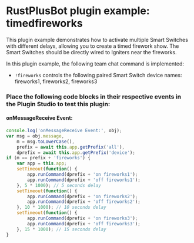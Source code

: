 # **RustPlusBot** plugin example: timedfireworks

This plugin example demonstrates how to activate multiple Smart Switches with different delays, allowing you to create a timed firework show. The Smart Switches should be directly wired to Igniters near the fireworks.

In this plugin example, the following team chat command is implemented:

- `!fireworks` controls the following paired Smart Switch device names: fireworks1, fireworks2, fireworks3

### Place the following code blocks in their respective events in the Plugin Studio to test this plugin:

#### onMessageReceive Event:

```js
console.log('onMessageReceive Event:', obj);
var msg = obj.message,
    m = msg.toLowerCase(),
    prefix = await this.app.getPrefix('all'),
    dprefix = await this.app.getPrefix('device');
if (m == prefix + 'fireworks') {
    var app = this.app;
    setTimeout(function() {
        app.runCommand(dprefix + 'on fireworks1');
        app.runCommand(dprefix + 'off fireworks1');
    }, 5 * 1000); // 5 seconds delay
    setTimeout(function() {
        app.runCommand(dprefix + 'on fireworks2');
        app.runCommand(dprefix + 'off fireworks2');
    }, 10 * 1000); // 10 seconds delay
    setTimeout(function() {
        app.runCommand(dprefix + 'on fireworks3');
        app.runCommand(dprefix + 'off fireworks3');
    }, 15 * 1000); // 15 seconds delay
}
```
